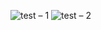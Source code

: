 ![test – 1](https://user-images.githubusercontent.com/25367933/128389083-b0a95cd8-c5d1-40d3-8657-17ff595edf1b.png)
![test – 2](https://user-images.githubusercontent.com/25367933/128389090-1e4f84cc-3ecb-4e87-bd3c-a416eecdf0a5.png)
